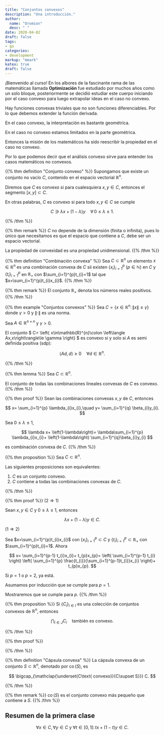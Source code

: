 ```yaml
---
title: "Conjuntos convexos"
description: "Una introducción."
author:
  name: "Oromion"
  desc: " "
date: 2020-04-02
draft: false
tags:
- go
categories:
- development
markup: "mmark"
katex: true
draft: false
---
```


¡Bienvenido al curso! En los albores de la fascinante rama de las
matemáticas llamada **Optimización** fue estudiado por muchos años
como un solo bloque, posteriormente se decidió estudiar este cuerpo
iniciando por el caso convexo para luego extrapolar ideas en el caso
no convexo.

Hay funciones convexas triviales que no son funciones diferenciables.
Por lo que debemos extender la función derivada.

En el caso convexo, la interpretación es bastante geométrica.

En el caso no convexo estamos limitados en la parte geométrica.

Entonces la misión de los matemáticos ha sido reescribir la propiedad
en el caso no convexo.

Por lo que podemos decir que el análisis convexo sirve para entender
los casos matemáticos no convexos.

{{% thm definition "Conjunto convexo" %}}
Supongamos que existe un conjunto no vacío $C$, contenido en el
espacio vectorial $\mathbb{R}^{n}$.

Diremos que $C$ es convexo si para cualesquiera $x,y\in C$, entonces
el segmento $\left[x,y\right]\subset C$.

En otras palabras, $C$ es convexo si para todo $x,y\in C$ se cumple

$$
  C\ni
  \lambda x+
  \left(1-\lambda\right)y\quad
  \forall\, 0\le\lambda\le1.
$$

{{% /thm %}}

{{% thm remark %}}
$C$ no depende de la dimensión (finita o infinita), pues lo único que
necesitamos es que el espacio que contiene a $C$, debe ser un espacio
vectorial.

La propiedad de convexidad es una propiedad unidmensional.
{{% /thm %}}

{{% thm definition "Combinación convexa" %}}
Sea $C\subset\mathbb{R}^{n}$ un elemento $x\in\mathbb{R}^{n}$ es una
combinación convexa de $C$ sii existen
${\left\{x_{i}\right\}}_{i=1}^{p}$
$\left(p\in\mathbb{N}\right)$ en $C$ y
${\left\{t_{i}\right\}}_{i=1}^{p}$ en $\mathbb{R}_{+}$ con
$\sum_{i=1}^{p}t_{i}=1$ tal que $x=\sum_{i=1}^{p}t_{i}x_{i}$.
{{% /thm %}}

{{% thm remark %}}
El conjunto $\mathbb{R}_{+}$ denota los números reales positivos.
{{% /thm %}}

{{% thm example "Conjuntos convexos" %}}
Sea
$C=\left\{x\in\mathbb{R}^{n}\colon\left\|x\right\|\le\gamma\right\}$
donde $\gamma>0$ y $\left\|\cdot\right\|$ es una norma.

Sea $A\in\mathbb{R}^{n\times n}$ y $\gamma>0$.

El conjunto
$
  C=
  \left\{
  x\in\mathbb{R}^{n}\colon
  \left\langle Ax,x\right\rangle\le
  \gamma
  \right\}
$
es convexo si y solo si $A$ es semi definida positiva (sdp):

$$
  \left\langle Ad,d\right\rangle\ge0\quad
  \forall d\in\mathbb{R}^{n}.
$$

{{% /thm %}}

{{% thm lemma %}}
Sea $C\subset\mathbb{R}^{n}$.

El conjunto de todas las combinaciones lineales convexas de $C$ es
convexo.
{{% /thm %}}

{{% thm proof %}}
Sean las combinaciones convexas $x,y$ de $C$, entonces

$$
  x=
  \sum_{i=1}^{p}
  \lambda_{i}x_{i},\quad
  y=
  \sum_{i=1}^{q}
  \beta_{i}y_{i}.
$$

Sea $0\le\lambda\le1$,

$$
  \lambda x+
  \left(1-\lambda\right)=
  \lambda\sum_{i=1}^{p}
  \lambda_{i}x_{i}+
  \left(1-\lambda\right)
  \sum_{i=1}^{q}\beta_{i}y_{i}
$$

es combinación convexa de $C$.
{{% /thm %}}

{{% thm proposition %}}
Sea $C\subset\mathbb{R}^{n}$.

Las siguientes proposiciones son equivalentes:<br>

1. $C$ es un conjunto convexo.<br>
2. $C$ contiene a todas las combinaciones convexas de $C$.<br>

{{% /thm %}}

{{% thm proof %}}
($2\Rightarrow 1$)

Sean $x,y\in C$ y $0\le\lambda\le1$, entonces

$$
  \lambda x+
  \left(1-\lambda\right)
  y\in C.
$$

($1\Rightarrow 2$)

Sea $x=\sum_{i=1}^{p}t_{i}x_{i}$ con
${\left\{x_{i}\right\}}_{i=1}^{p}\subset C$ y
${\left\{t_{i}\right\}}_{i=1}^{p}\subset\mathbb{R}_{+}$ con
$\sum_{i=1}^{p}t_{i}=1$.
Ahora

$$
  x=
  \sum_{i=1}^{p-1}
  t_{i}x_{i}+
  t_{p}x_{p}=
  \left(
  \sum_{i=1}^{p-1}
  t_{i}
  \right)
  \left(
  \sum_{i=1}^{p}
  \frac{t_{i}}{\sum_{i=1}^{p-1}t_{i}}x_{i}
  \right)+
  t_{p}x_{p}.
$$

Si $p=1$ o $p=2$, ya está.

Asumamos por inducción que se cumple para $p=1$.

Mostraremos que se cumple para $p$.
{{% /thm %}}

{{% thm proposition %}}
Si ${\left\{C_{i}\right\}}_{i\in I}$ es una colección de conjuntos
convexos de $\mathbb{R}^{n}$, entonces

$$
  \bigcap_{i\in J}C_{i}\quad
  \text{también es convexo}.
$$

{{% /thm %}}

{{% thm proof %}}

{{% /thm %}}

{{% thm definition "Cápsula convexa" %}}
La cápsula convexa de un conjunto $S\subset\mathbb{R}^{n}$, denotado
por $\operatorname{co}\left(S\right)$, es

$$
  \bigcap_{\mathclap{\underset{C\text{ convexo}}{C\supset S}}}
  C.
$$

{{% /thm %}}

{{% thm remark %}}
$\operatorname{co}\left(S\right)$ es el conjunto convexo más pequeño
que contiene a $S$.
{{% /thm %}}

## Resumen de la primera clase

$$
  \forall x\in C,
  \forall y\in C\text{ y }
  \forall t\in\left[0,1\right]\colon
  tx+
  \left(1-t\right)y
  \in C.
$$
